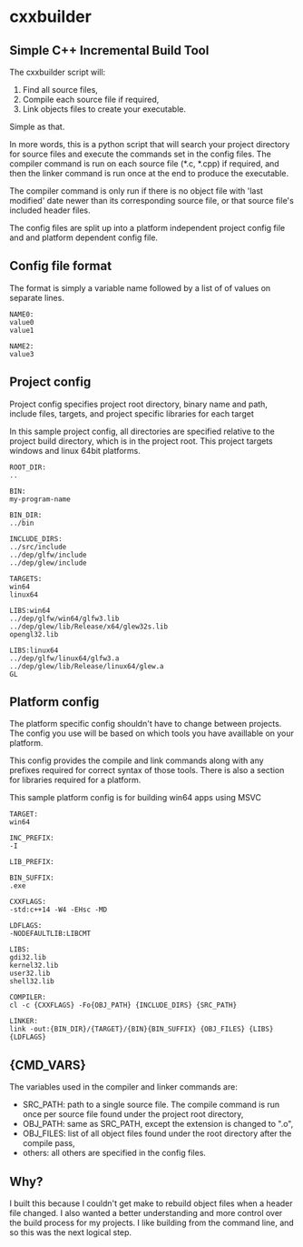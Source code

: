 # cxxbuilder
## Simple C++ Incremental Build Tool

The cxxbuilder script will:
1. Find all source files,
2. Compile each source file if required, 
3. Link objects files to create your executable. 

Simple as that. 

In more words, this is a python script that will search your project directory for source files and 
execute the commands set in the config files. The compiler command is run on each source file 
(*.c, *.cpp) if required, and then the linker command is run once at the end to
produce the executable. 

The compiler command is only run if there is no object file with 'last modified' date newer 
than its corresponding source file, or that source file's included header files. 

The config files are split up into a platform independent project config file and and platform dependent config file. 

## Config file format
The format is simply a variable name followed by a list of of values on separate lines. 
```
NAME0:
value0
value1

NAME2:
value3
```
## Project config
Project config specifies project root directory, binary name and path, include files, targets, 
and project specific libraries for each target

In this sample project config, all directories are specified relative to the project build directory, which is 
in the project root. This project targets windows and linux 64bit platforms. 
```
ROOT_DIR:
..

BIN: 
my-program-name

BIN_DIR:
../bin

INCLUDE_DIRS:
../src/include
../dep/glfw/include
../dep/glew/include

TARGETS:
win64
linux64

LIBS:win64
../dep/glfw/win64/glfw3.lib 
../dep/glew/lib/Release/x64/glew32s.lib
opengl32.lib

LIBS:linux64
../dep/glfw/linux64/glfw3.a
../dep/glew/lib/Release/linux64/glew.a
GL
```

## Platform config
The platform specific config shouldn't have to change between projects.
The config you use will be based on which tools you have availlable on your platform.

This config provides the compile and link commands along with any prefixes required for correct syntax
of those tools. There is also a section for libraries required for a platform. 

This sample platform config is for building win64 apps using MSVC
```
TARGET:
win64

INC_PREFIX:
-I

LIB_PREFIX:

BIN_SUFFIX:
.exe

CXXFLAGS:
-std:c++14 -W4 -EHsc -MD

LDFLAGS:
-NODEFAULTLIB:LIBCMT

LIBS:
gdi32.lib
kernel32.lib
user32.lib
shell32.lib

COMPILER:
cl -c {CXXFLAGS} -Fo{OBJ_PATH} {INCLUDE_DIRS} {SRC_PATH}

LINKER:
link -out:{BIN_DIR}/{TARGET}/{BIN}{BIN_SUFFIX} {OBJ_FILES} {LIBS} {LDFLAGS}
```

## {CMD_VARS}
The variables used in the compiler and linker commands are: 
- SRC_PATH: path to a single source file. The compile command is run once per source file found under the project root directory,
- OBJ_PATH: same as SRC_PATH, except the extension is changed to ".o",
- OBJ_FILES: list of all object files found under the root directory after the compile pass,
- others: all others are specified in the config files. 

## Why? 
I built this because I couldn't get make to rebuild object files when a header file changed. I also wanted a better understanding and more control over the build process for my projects. I like building from the command line, and so this was the next logical step.
